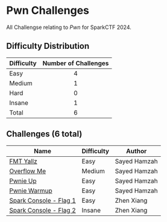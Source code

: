 # Pwn Challenges

All Challengse relating to *Pwn* for SparkCTF 2024.

## Difficulty Distribution

| Difficulty | Number of Challenges |
| ---------- |:--------------------:|
| Easy | 4 |
| Medium | 1 |
| Hard | 0 |
| Insane | 1 |
| Total | 6 |

## Challenges (6 total)

| Name | Difficulty | Author |
| ---- | ---------- | ------ |
| [FMT Yallz](./fmt_yallz) | Easy | Sayed Hamzah |
| [Overflow Me](./overflowme) | Medium | Sayed Hamzah |
| [Pwnie Up](./pwnie_up) | Easy | Sayed Hamzah |
| [Pwnie Warmup](./PwnieWarmup) | Easy | Sayed Hamzah |
| [Spark Console - Flag 1](./sparkconsole1) | Easy | Zhen Xiang |
| [Spark Console - Flag 2](./sparkconsole2) | Insane | Zhen Xiang |
